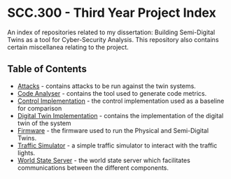 # SCC.300 - Third Year Project Index

An index of repositories related to my dissertation: Building Semi-Digital Twins as a tool for Cyber-Security Analysis.
This repository also contains certain miscellanea relating to the project.

## Table of Contents

- [Attacks](./attacks) - contains attacks to be run against the twin systems.
- [Code Analyser](https://github.com/moddedTechnic/code-analyser) - contains the tool used to generate code metrics.
- [Control Implementation](https://github.com/j-leeming-uni/scc.300-control_implementation) - the control implementation used as a baseline for comparison
- [Digital Twin Implementation](https://github.com/j-leeming-uni/scc.300-digital_twin) - contains the implementation of the digital twin of the system
- [Firmware](https://github.com/j-leeming-uni/scc.300-firmware) - the firmware used to run the Physical and Semi-Digital Twins.
- [Traffic Simulator](https://github.com/j-leeming-uni/scc.300-traffic_simulator) - a simple traffic simulator to interact with the traffic lights.
- [World State Server](https://github.com/j-leeming-uni/scc.300-world_state) - the world state server which facilitates communications between the different components.

